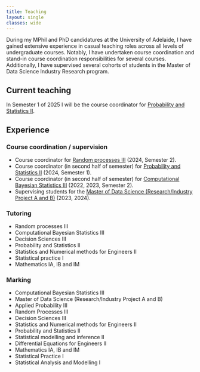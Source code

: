 ```yaml
---
title: Teaching
layout: single
classes: wide
---
```


During my MPhil and PhD candidatures at the University of Adelaide, I have gained extensive experience in casual teaching roles across all levels of undergraduate courses. Notably, I have undertaken course coordination and stand-in course coordination responsibilities for several courses. Additionally, I have supervised several cohorts of students in the Master of Data Science Industry Research program.

## Current teaching
 
In Semester 1 of 2025 I will be the course coordinator for [Probability and Statistics II](https://www.adelaide.edu.au/course-outlines/104837/1/sem-1/). 

## Experience

### Course coordination / supervision

- Course coordinator for [Random processes III](https://www.adelaide.edu.au/course-outlines/101488/1/sem-2/) (2024, Semester 2).
- Course coordinator (in second half of semester) for [Probability and Statistics II](https://www.adelaide.edu.au/course-outlines/104837/1/sem-1/) (2024, Semester 1).
- Course coordinator (in second half of semester) for [Computational Bayesian Statistics III](https://www.adelaide.edu.au/course-outlines/110034/1/sem-2/2023/) (2022, 2023, Semester 2).
- Supervising students for the [Master of Data Science (Research/Industry Project A and B)](https://www.adelaide.edu.au/course-outlines/111081/1/tri-2/) (2023, 2024).

### Tutoring

- Random processes III
- Computational Bayesian Statistics III
- Decision Sciences III
- Probability and Statistics II
- Statistics and Numerical methods for Engineers II
- Statistical practice I
- Mathematics IA, IB and IM

### Marking

- Computational Bayesian Statistics III
- Master of Data Science (Research/Industry Project A and B)
- Applied Probability III
- Random Processes III
- Decision Sciences III
- Statistics and Numerical methods for Engineers II
- Probability and Statistics II
- Statistical modelling and inference II
- Differential Equations for Engineers II
- Mathematics IA, IB and IM
- Statistical Practice I
- Statistical Analysis and Modelling I
